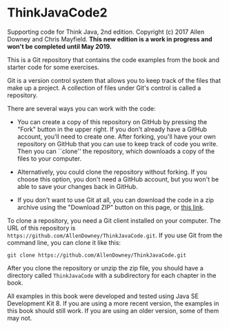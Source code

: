 # ThinkJavaCode2
Supporting code for Think Java, 2nd edition. Copyright (c) 2017 Allen Downey and Chris Mayfield. **This new edition is a work in progress and won't be completed until May 2019.**

This is a Git repository that contains the code examples from the book and starter code for some exercises.

Git is a version control system that allows you to keep track of the files that make up a project.
A collection of files under Git's control is called a repository.

There are several ways you can work with the code:

*   You can create a copy of this repository on GitHub by pressing the "Fork" button in the upper right.
If you don't already have a GitHub account, you'll need to create one.
After forking, you'll have your own repository on GitHub that you can use to keep track of code you write.
Then you can ``clone'' the repository, which downloads a copy of the files to your computer.

*   Alternatively, you could clone the repository without forking.
If you choose this option, you don't need a GitHub account, but you won't be able to save your changes back in GitHub.

*   If you don't want to use Git at all, you can download the code in a zip archive using the "Download ZIP" button on this page, or [this link](http://tinyurl.com/ThinkJavaCodeZip).

To clone a repository, you need a Git client installed on your computer.
The URL of this repository is `https://github.com/AllenDowney/ThinkJavaCode.git`.
If you use Git from the command line, you can clone it like this:

    git clone https://github.com/AllenDowney/ThinkJavaCode.git

After you clone the repository or unzip the zip file, you should have a directory called `ThinkJavaCode` with a subdirectory for each chapter in the book.

All examples in this book were developed and tested using Java SE Development Kit 8.
If you are using a more recent version, the examples in this book should still work.
If you are using an older version, some of them may not.
